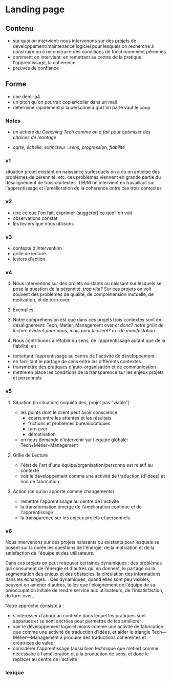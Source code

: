 # Landing page

## Contenu
- sur quoi on intervient: nous intervenons sur des projets de développement/maintenance logiciel pour lesquels on recherche à construire ou à reconstruire des conditions de fonctionnement pérennes 
- comment on intervient: en remettant au centre de la pratique l'apprentissage, la cohérence.
- preuves de confiance

## Forme

- une demi-a4
- un pitch qu'on pourrait copier/coller dans un mail
- détermine rapidement si la personne à qui l'on parle vaut le coup


### Notes

* *on achète du Coaching Tech comme on a fait pour optimiser des chaînes de montage*

* *carte, échelle, extincteur : sens, progression, fiabilité*


### v1
 situation projet existant on naissance surlesquels on a ou on anticipe des problèmes de pérennité, etc.
 ces problèmes viennent en grande partie du désalignement de trois contextes: T/B/M
 on intervient en travaillant sur l'apprentissage et l'amélioration de la cohérence entre ces trois contextes

### v2
- dire ce que l'on fait, exprimer (suggérer) ce que l'on voit
- observations constat
- les leviers que nous utilisons

### v3
- contexte d'intervention
- grille de lecture
- leviers d'action

### v4
1. Nous intervenons sur des projets existants ou naissant sur lesquels se pose la question de la pérennité. *trop vite?* Sur ces projets on voit souvent des problèmes de qualité, de compréhension mutuelle, de motivation, et de turn-over.

2. Exemples.


2. Notre compréhension est que dans ces projets trois contextes sont en désalignement: Tech, Métier, Management over 
*et donc?* *notre grille de lecture* *évident pour nous, mais pour le client?* *ex. de manifestation*

3. Nous contribuons à rétablir du sens, de l'apprentissage autant que de la fiabilité, en :
  - remettant l'apprentissage au centre de l'activité de développement
  - en facilitant le partage de sens entre les différents contextes
  - transmettre des pratiques d'auto-organisation et de communication
  - mettre en place les conditions de la transparence sur les enjeux projets et personnels



### v5
1. Situation (la situation)  (inquiétudes, projet pas "viable")
    - les points dont le client peut avoir conscience
        - écarts entre les attentes et les résultats
        - frictions et problèmes bureaucratiques
        - turn over
        - démotivation
    - on nous demande d'intervenir sur l'équipe globale: Tech+Métier+Management

2. Grille de Lecture
    - l'état de l'art d'une équipe/organisation/personne est relatif au contexte
    - voir le développement comme une activité de traduction (d'idées) et non de fabrication

3. Action (ce qu'on apporte comme changements)
    - remettre l'apprentissage au centre de l'activité
    - la transformation émerge de l'amélioration continue et de l'apprentissage
    - la transparence sur les enjeux projets et personnels

### v6

Nous intervenons sur des projets naissants ou existants pour lesquels se posent sur la durée les questions de l'énergie, de la motivation et de la satisfaction de l'équipe et des utilisateurs.

Dans ces projets on peut retrouver certaines dynamiques : des problèmes qui consument de l'énergie et d'autres qui en donnent, le partage ou la segmentation des enjeux et des obstacles, la circulation des informations dans les échanges… Ces dynamiques, quand elles sont peu visibles, peuvent en amener d'autres, telles que l'éloignement de l'équipe de sa préoccupation initiale de rendre service aux utilisateurs, de l'insatisfaction, du turn-over…

Notre approche consiste à :
- s'intéresser d'abord au contexte dans lequel les pratiques sont apparues et se sont ancrées pour permettre de les améliorer
- voir le développement logiciel moins comme une activité de fabrication que comme une activité de traduction d'idées, et aider le triangle Tech—Métier—Management à produire des traductions cohérentes et créatrices de valeur
- considérer l'apprentissage (aussi bien technique que métier) comme nécessaire à l'amélioration et à la production de sens, et donc le replacer au centre de l'activité


### lexique
